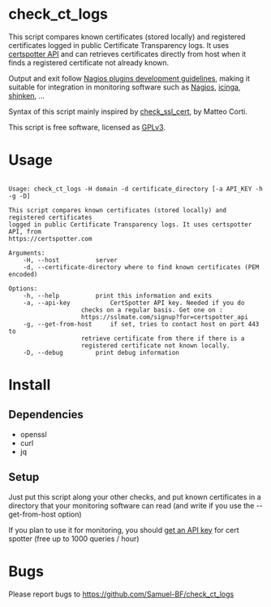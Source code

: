 # check_ct_logs

This script compares known certificates (stored locally) and registered certificates
logged in public Certificate Transparency logs. It uses
[certspotter API](https://certspotter.com) and can retrieves certificates directly
from host when it finds a registered certificate not already known.

Output and exit follow [Nagios plugins development guidelines](https://nagios-plugins.org/doc/guidelines.html),
making it suitable for integration in monitoring software such as
[Nagios](https://www.nagios.org/), [icinga](https://icinga.com/),
[shinken](http://www.shinken-monitoring.org/), ...

Syntax of this script mainly inspired by
[check_ssl_cert](https://github.com/matteocorti/check_ssl_cert), by Matteo Corti.

This script is free software, licensed as [GPLv3](LICENSE).

# Usage

```

Usage: check_ct_logs -H domain -d certificate_directory [-a API_KEY -h -g -D]

This script compares known certificates (stored locally) and registered certificates
logged in public Certificate Transparency logs. It uses certspotter API, from
https://certspotter.com

Arguments:
	-H, --host			server
	-d, --certificate-directory	where to find known certificates (PEM encoded)

Options:
	-h, --help			print this information and exits
	-a, --api-key			CertSpotter API key. Needed if you do
					checks on a regular basis. Get one on :
					https://sslmate.com/signup?for=certspotter_api
	-g, --get-from-host		if set, tries to contact host on port 443 to
					retrieve certificate from there if there is a
					registered certificate not known locally.
	-D, --debug			print debug information

```

# Install

## Dependencies

 - openssl
 - curl
 - jq

## Setup

Just put this script along your other checks, and put known certificates in a
directory that your monitoring software can read (and write if you use the
--get-from-host option)

If you plan to use it for monitoring, you should
[get an API key](https://sslmate.com/signup) for cert spotter (free up to 1000
queries / hour)

# Bugs

Please report bugs to https://github.com/Samuel-BF/check_ct_logs
